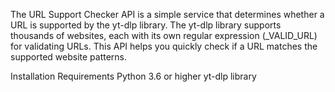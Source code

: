 The URL Support Checker API is a simple service that determines whether a URL is supported by the yt-dlp library. The yt-dlp library supports thousands of websites, each with its own regular expression (_VALID_URL) for validating URLs. This API helps you quickly check if a URL matches the supported website patterns.


Installation
Requirements
Python 3.6 or higher
yt-dlp library
